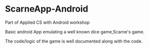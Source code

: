 # ScarneApp-Android
Part of Applied CS with Android workshop

Basic android App emulating a well known dice game,Scarne's game.

The code/logic of the game is well documented along with the code.
